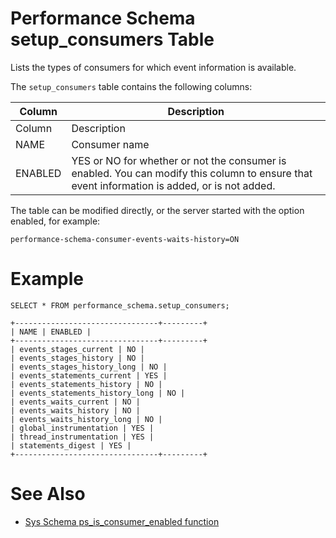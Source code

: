 # Performance Schema setup_consumers Table

Lists the types of consumers for which event information is available.

The `setup_consumers` table contains the following columns:

| Column | Description |
| --- | --- |
| Column | Description |
| NAME | Consumer name |
| ENABLED | YES or NO for whether or not the consumer is enabled. You can modify this column to ensure that event information is added, or is not added. |

The table can be modified directly, or the server started with the option enabled, for example:

```
performance-schema-consumer-events-waits-history=ON
```

#

# Example

```
SELECT * FROM performance_schema.setup_consumers;

+--------------------------------+---------+
| NAME | ENABLED |
+--------------------------------+---------+
| events_stages_current | NO |
| events_stages_history | NO |
| events_stages_history_long | NO |
| events_statements_current | YES |
| events_statements_history | NO |
| events_statements_history_long | NO |
| events_waits_current | NO |
| events_waits_history | NO |
| events_waits_history_long | NO |
| global_instrumentation | YES |
| thread_instrumentation | YES |
| statements_digest | YES |
+--------------------------------+---------+
```

#

# See Also

* [Sys Schema ps_is_consumer_enabled function](../../sys-schema/sys-schema-stored-functions/ps_is_consumer_enabled.md)